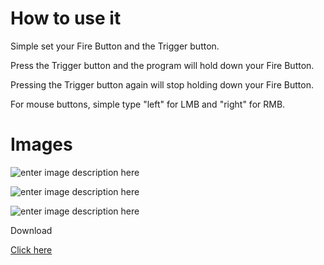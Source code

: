 # How to use it

Simple set your Fire Button and the Trigger button.

Press the Trigger button and the program will hold down your Fire Button.

Pressing the Trigger button again will stop holding down your Fire Button.

For mouse buttons, simple type "left" for LMB and "right" for RMB.

# Images

![enter image description here](https://github.com/ils94/DF_Shooting_Macro/blob/master/MKJZqGd.png?raw=true)

![enter image description here](https://github.com/ils94/DF_Shooting_Macro/blob/master/7CrsA2J.png?raw=true)

![enter image description here](https://github.com/ils94/DF_Shooting_Macro/blob/master/LsYISA5.png?raw=true)

Download

[Click here](https://github.com/ils94/DF_Shooting_Macro/releases/download/release/DFSM.zip)
